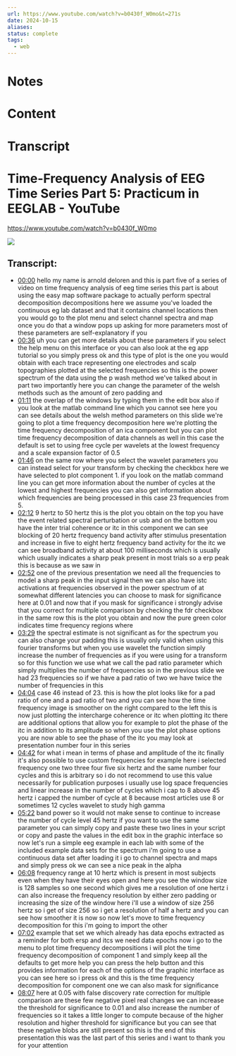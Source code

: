 ```yaml
---
url: https://www.youtube.com/watch?v=b0430f_W0mo&t=271s
date: 2024-10-15
aliases: 
status: complete
tags:
  - web
---
```

# Notes

# Content


# Transcript
# Time-Frequency Analysis of EEG Time Series Part 5: Practicum in EEGLAB - YouTube
https://www.youtube.com/watch?v=b0430f_W0mo

![](https://www.youtube.com/watch?v=b0430f_W0mo)
## Transcript:
- [00:00](https://www.youtube.com/watch?v=b0430f_W0mo&t=0s) hello my name is arnold deloren and this is part five of a series of video on time frequency analysis of eeg time series this part is about using the easy map software package to actually perform spectral decomposition decompositions here we assume you've loaded the continuous eg lab dataset and that it contains channel locations then you would go to the plot menu and select channel spectra and map once you do that a window pops up asking for more parameters most of these parameters are self-explanatory if you
- [00:36](https://www.youtube.com/watch?v=b0430f_W0mo&t=36s) uh you can get more details about these parameters if you select the help menu on this interface or you can also look at the eg app tutorial so you simply press ok and this type of plot is the one you would obtain with each trace representing one electrodes and scalp topographies plotted at the selected frequencies so this is the power spectrum of the data using the p wash method we've talked about in part two importantly here you can change the parameter of the welsh methods such as the amount of zero padding and
- [01:11](https://www.youtube.com/watch?v=b0430f_W0mo&t=71s) the overlap of the windows by typing them in the edit box also if you look at the matlab command line which you cannot see here you can see details about the welsh method parameters on this slide we're going to plot a time frequency decomposition here we're plotting the time frequency decomposition of an ica component but you can plot time frequency decomposition of data channels as well in this case the default is set to using free cycle per wavelets at the lowest frequency and a scale expansion factor of 0.5
- [01:46](https://www.youtube.com/watch?v=b0430f_W0mo&t=106s) on the same row where you select the wavelet parameters you can instead select for your transform by checking the checkbox here we have selected to plot component 1. if you look on the matlab command line you can get more information about the number of cycles at the lowest and highest frequencies you can also get information about which frequencies are being processed in this case 23 frequencies from 5.
- [02:12](https://www.youtube.com/watch?v=b0430f_W0mo&t=132s) 9 hertz to 50 hertz this is the plot you obtain on the top you have the event related spectral perturbation or usb and on the bottom you have the inter trial coherence or itc in this component we can see blocking of 20 hertz frequency band activity after stimulus presentation and increase in five to eight hertz frequency band activity for the itc we can see broadband activity at about 100 milliseconds which is usually which usually indicates a sharp peak present in most trials so a erp peak this is because as we saw in
- [02:52](https://www.youtube.com/watch?v=b0430f_W0mo&t=172s) one of the previous presentation we need all the frequencies to model a sharp peak in the input signal then we can also have istc activations at frequencies observed in the power spectrum of at somewhat different latencies you can choose to mask for significance here at 0.01 and now that if you mask for significance i strongly advise that you correct for multiple comparison by checking the fdr checkbox in the same row this is the plot you obtain and now the pure green color indicates time frequency regions where
- [03:29](https://www.youtube.com/watch?v=b0430f_W0mo&t=209s) the spectral estimate is not significant as for the spectrum you can also change your padding this is usually only valid when using this fourier transforms but when you use wavelet the function simply increase the number of frequencies as if you were using for a transform so for this function we use what we call the pad ratio parameter which simply multiplies the number of frequencies so in the previous slide we had 23 frequencies so if we have a pad ratio of two we have twice the number of frequencies in this
- [04:04](https://www.youtube.com/watch?v=b0430f_W0mo&t=244s) case 46 instead of 23. this is how the plot looks like for a pad ratio of one and a pad ratio of two and you can see how the time frequency image is smoother on the right compared to the left this is now just plotting the intercharge coherence or itc when plotting itc there are additional options that allow you for example to plot the phase of the itc in addition to its amplitude so when you use the plot phase options you are now able to see the phase of the itc you may look at presentation number four in this series
- [04:42](https://www.youtube.com/watch?v=b0430f_W0mo&t=282s) for what i mean in terms of phase and amplitude of the itc finally it's also possible to use custom frequencies for example here i selected frequency one two three four five six hertz and the same number four cycles and this is arbitrary so i do not recommend to use this value necessarily for publication purposes i usually use log space frequencies and linear increase in the number of cycles which i cap to 8 above 45 hertz i capped the number of cycle at 8 because most articles use 8 or sometimes 12 cycles wavelet to study high gamma
- [05:22](https://www.youtube.com/watch?v=b0430f_W0mo&t=322s) band power so it would not make sense to continue to increase the number of cycle level 45 hertz if you want to use the same parameter you can simply copy and paste these two lines in your script or copy and paste the values in the edit box in the graphic interface so now let's run a simple eeg example in each lab with some of the included example data sets for the spectrum i'm going to use a continuous data set after loading it i go to channel spectra and maps and simply press ok we can see a nice peak in the alpha
- [06:08](https://www.youtube.com/watch?v=b0430f_W0mo&t=368s) frequency range at 10 hertz which is present in most subjects even when they have their eyes open and here you see the window size is 128 samples so one second which gives me a resolution of one hertz i can also increase the frequency resolution by either zero padding or increasing the size of the window here i'll use a window of size 256 hertz so i get of size 256 so i get a resolution of half a hertz and you can see how smoother it is now so now let's move to time frequency decomposition for this i'm going to import the other
- [07:02](https://www.youtube.com/watch?v=b0430f_W0mo&t=422s) example that set we which already has data epochs extracted as a reminder for both ersp and itcs we need data epochs now i go to the menu to plot time frequency decompositions i will plot the time frequency decomposition of component 1 and simply keep all the defaults to get more help you can press the help button and this provides information for each of the options of the graphic interface as you can see here so i press ok and this is the time frequency decomposition for component one we can also mask for significance
- [08:07](https://www.youtube.com/watch?v=b0430f_W0mo&t=487s) here at 0.05 with false discovery rate correction for multiple comparison are these few negative pixel real changes we can increase the threshold for significance to 0.01 and also increase the number of frequencies so it takes a little longer to compute because of the higher resolution and higher threshold for significance but you can see that these negative blobs are still present so this is the end of this presentation this was the last part of this series and i want to thank you for your attention